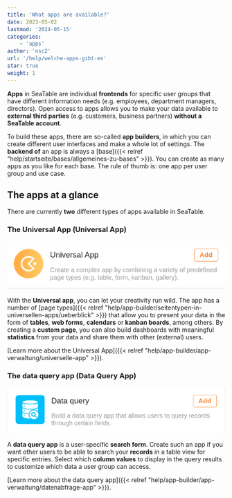 ```yaml
---
title: 'What apps are available?'
date: 2023-05-02
lastmod: '2024-05-15'
categories:
    - 'apps'
author: 'nsc2'
url: '/help/welche-apps-gibt-es'
star: true
weight: 1
---
```


**Apps** in SeaTable are individual **frontends** for specific user groups that have different information needs (e.g. employees, department managers, directors). Open access to apps allows you to make your data available to **external third parties** (e.g. customers, business partners) **without a SeaTable account**.

To build these apps, there are so-called **app builders**, in which you can create different user interfaces and make a whole lot of settings. The **backend of** an app is always a [base]({{< relref "help/startseite/bases/allgemeines-zu-bases" >}}). You can create as many apps as you like for each base. The rule of thumb is: one app per user group and use case.

## The apps at a glance

There are currently **two** different types of apps available in SeaTable.

### The Universal App (Universal App)

![The Universal App](images/universal-app-preview.png)

With the **Universal app**, you can let your creativity run wild. The app has a number of [page types]({{< relref "help/app-builder/seitentypen-in-universellen-apps/ueberblick" >}}) that allow you to present your data in the form of **tables**, **web forms**, **calendars** or **kanban boards**, among others. By creating a **custom page**, you can also build dashboards with meaningful **statistics** from your data and share them with other (external) users.

[Learn more about the Universal App]({{< relref "help/app-builder/app-verwaltung/universelle-app" >}}).

### The data query app (Data Query App)

![The data query app](images/data-query-app-preview.png)

A **data query app** is a user-specific **search form**. Create such an app if you want other users to be able to search your **records** in a table view for specific entries. Select which **column values** to display in the query results to customize which data a user group can access.

[Learn more about the data query app]({{< relref "help/app-builder/app-verwaltung/datenabfrage-app" >}}).
